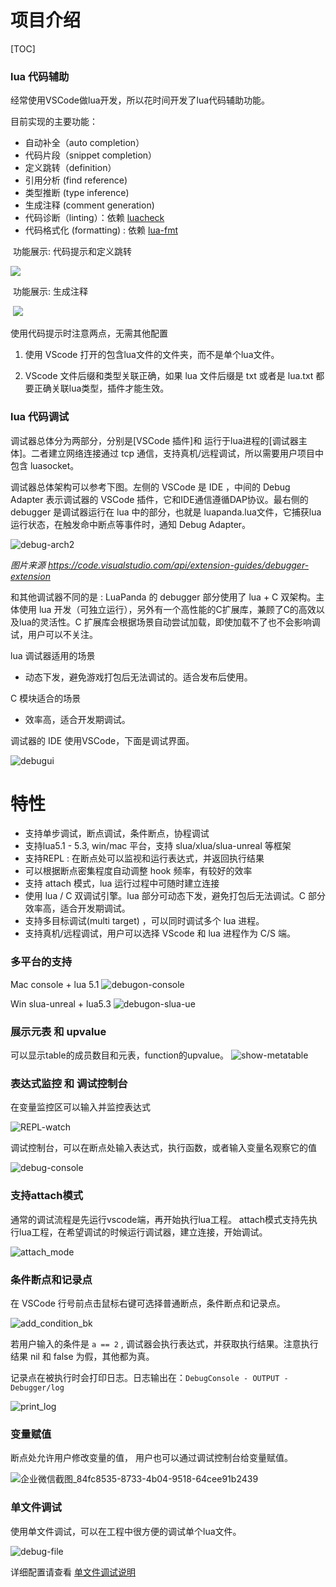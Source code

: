 # 项目介绍

[TOC]

### lua 代码辅助

经常使用VSCode做lua开发，所以花时间开发了lua代码辅助功能。

目前实现的主要功能：

- 自动补全（auto completion）
- 代码片段（snippet completion）
- 定义跳转（definition）
- 引用分析  (find reference)
- 类型推断  (type inference)
- 生成注释  (comment generation)
- 代码诊断（linting）：依赖 [luacheck](https://github.com/mpeterv/luacheck)
- 代码格式化  (formatting)  :  依赖 [lua-fmt](https://github.com/trixnz/lua-fmt)



​    功能展示: 代码提示和定义跳转

![](../Res/feature-introduction/codeDefAndCompleting.gif)



​    功能展示: 生成注释	

​    ![](../Res/feature-introduction/generateComments.gif)	

使用代码提示时注意两点，无需其他配置

1. 使用 VScode 打开的包含lua文件的文件夹，而不是单个lua文件。

2. VScode 文件后缀和类型关联正确，如果 lua 文件后缀是 txt 或者是 lua.txt 都要正确关联lua类型，插件才能生效。

   

### lua 代码调试

调试器总体分为两部分，分别是[VSCode 插件]和 运行于lua进程的[调试器主体]。二者建立网络连接通过 tcp 通信，支持真机/远程调试，所以需要用户项目中包含 luasocket。

调试器总体架构可以参考下图。左侧的 VSCode 是 IDE ，中间的 Debug Adapter 表示调试器的 VSCode 插件，它和IDE通信遵循DAP协议。最右侧的 debugger 是调试器运行在 lua 中的部分，也就是 luapanda.lua文件，它捕获lua 运行状态，在触发命中断点等事件时，通知 Debug Adapter。

![debug-arch2](../Res/feature-introduction/debug-arch2.png)

*图片来源 https://code.visualstudio.com/api/extension-guides/debugger-extension*



和其他调试器不同的是 : LuaPanda 的 debugger 部分使用了 lua + C 双架构。主体使用 lua 开发（可独立运行），另外有一个高性能的C扩展库，兼顾了C的高效以及lua的灵活性。C 扩展库会根据场景自动尝试加载，即使加载不了也不会影响调试，用户可以不关注。

lua 调试器适用的场景

- 动态下发，避免游戏打包后无法调试的。适合发布后使用。

C 模块适合的场景

- 效率高，适合开发期调试。

调试器的 IDE 使用VSCode，下面是调试界面。

![debugui](../Res/feature-introduction/debugui.png)



# 特性

- 支持单步调试，断点调试，条件断点，协程调试
- 支持lua5.1 - 5.3,  win/mac 平台，支持 slua/xlua/slua-unreal 等框架
- 支持REPL :  在断点处可以监视和运行表达式，并返回执行结果
- 可以根据断点密集程度自动调整 hook 频率，有较好的效率
- 支持 attach 模式，lua 运行过程中可随时建立连接
- 使用 lua / C 双调试引擎。lua 部分可动态下发，避免打包后无法调试。C 部分效率高，适合开发期调试。
- 支持多目标调试(multi target) ，可以同时调试多个 lua 进程。
- 支持真机/远程调试，用户可以选择 VScode 和 lua 进程作为  C/S 端。



### 多平台的支持

Mac  console + lua 5.1
![debugon-console](../Res/feature-introduction/debugon-console.png)

Win  slua-unreal + lua5.3
![debugon-slua-ue](../Res/feature-introduction/debugon-slua-ue.png)



### 展示元表 和 upvalue

可以显示table的成员数目和元表，function的upvalue。
![show-metatable](../Res/feature-introduction/show-metatable.png)



### 表达式监控 和 调试控制台

在变量监控区可以输入并监控表达式

![REPL-watch](../Res/feature-introduction/REPL-watch.png)

调试控制台，可以在断点处输入表达式，执行函数，或者输入变量名观察它的值

![debug-console](../Res/feature-introduction/debug-console.png)



### 支持attach模式

通常的调试流程是先运行vscode端，再开始执行lua工程。
attach模式支持先执行lua工程，在希望调试的时候运行调试器，建立连接，开始调试。

![attach_mode](../Res/feature-introduction/attach_mode.GIF)



### 条件断点和记录点

在 VSCode 行号前点击鼠标右键可选择普通断点，条件断点和记录点。

![add_condition_bk](../Res/feature-introduction/add_condition_bk.png)

若用户输入的条件是 `a == 2` , 调试器会执行表达式，并获取执行结果。注意执行结果 nil 和 false 为假，其他都为真。

记录点在被执行时会打印日志。日志输出在：`DebugConsole - OUTPUT - Debugger/log` 

![print_log](../Res/feature-introduction/print_log.png)



### 变量赋值

断点处允许用户修改变量的值， 用户也可以通过调试控制台给变量赋值。

![企业微信截图_84fc8535-8733-4b04-9518-64cee91b2439](https://github.com/Tencent/LuaPanda/blob/dev/Docs/Res/feature-introduction/set-var-value.gif?raw=true)



### 单文件调试

使用单文件调试，可以在工程中很方便的调试单个lua文件。

![debug-file](https://github.com/Tencent/LuaPanda/blob/master/Docs/Res/debug-file.GIF?raw=true)

详细配置请查看 [单文件调试说明](https://github.com/Tencent/LuaPanda/blob/master/Docs/Manual/debug-file.md)

